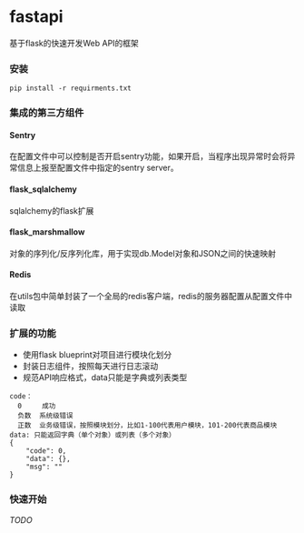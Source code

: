 # fastapi
基于flask的快速开发Web API的框架

### 安装
```pip install -r requirments.txt```

### 集成的第三方组件
#### Sentry
在配置文件中可以控制是否开启sentry功能，如果开启，当程序出现异常时会将异常信息上报至配置文件中指定的sentry server。

#### flask_sqlalchemy
sqlalchemy的flask扩展

#### flask_marshmallow
对象的序列化/反序列化库，用于实现db.Model对象和JSON之间的快速映射

#### Redis
在utils包中简单封装了一个全局的redis客户端，redis的服务器配置从配置文件中读取


### 扩展的功能
- 使用flask blueprint对项目进行模块化划分
- 封装日志组件，按照每天进行日志滚动
- 规范API响应格式，data只能是字典或列表类型
```
code：
  0     成功
  负数  系统级错误
  正数  业务级错误，按照模块划分，比如1-100代表用户模块，101-200代表商品模块
data: 只能返回字典（单个对象）或列表（多个对象）
{
    "code": 0,
    "data": {},
    "msg": ""
}
```

### 快速开始
*TODO*
